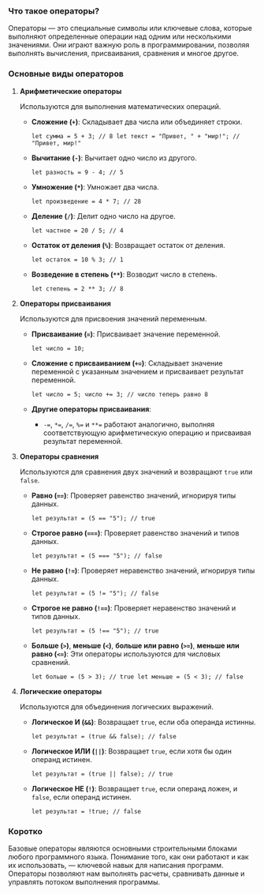### Что такое операторы?

Операторы — это специальные символы или ключевые слова, которые выполняют определенные операции над одним или несколькими значениями. Они играют важную роль в программировании, позволяя выполнять вычисления, присваивания, сравнения и многое другое.

### Основные виды операторов

1. **Арифметические операторы**
    
    Используются для выполнения математических операций.
    
    - **Сложение (`+`)**: Складывает два числа или объединяет строки.
        
        `let сумма = 5 + 3; // 8 let текст = "Привет, " + "мир!"; // "Привет, мир!"`
        
    - **Вычитание (`-`)**: Вычитает одно число из другого.
        
        `let разность = 9 - 4; // 5`
        
    - **Умножение (`*`)**: Умножает два числа.
        
        `let произведение = 4 * 7; // 28`
        
    - **Деление (`/`)**: Делит одно число на другое.
        
        `let частное = 20 / 5; // 4`
        
    - **Остаток от деления (`%`)**: Возвращает остаток от деления.
        
        `let остаток = 10 % 3; // 1`
        
    - **Возведение в степень (`**`)**: Возводит число в степень.
        
        `let степень = 2 ** 3; // 8`
        
2. **Операторы присваивания**
    
    Используются для присвоения значений переменным.
    
    - **Присваивание (`=`)**: Присваивает значение переменной.
        
        `let число = 10;`
        
    - **Сложение с присваиванием (`+=`)**: Складывает значение переменной с указанным значением и присваивает результат переменной.
        
        `let число = 5; число += 3; // число теперь равно 8`
        
    - **Другие операторы присваивания**:
        
        - `-=`, `*=`, `/=`, `%=` и `**=` работают аналогично, выполняя соответствующую арифметическую операцию и присваивая результат переменной.
3. **Операторы сравнения**
    
    Используются для сравнения двух значений и возвращают `true` или `false`.
    
    - **Равно (`==`)**: Проверяет равенство значений, игнорируя типы данных.
        
        `let результат = (5 == "5"); // true`
        
    - **Строгое равно (`===`)**: Проверяет равенство значений и типов данных.
        
        `let результат = (5 === "5"); // false`
        
    - **Не равно (`!=`)**: Проверяет неравенство значений, игнорируя типы данных.
        
        `let результат = (5 != "5"); // false`
        
    - **Строгое не равно (`!==`)**: Проверяет неравенство значений и типов данных.
        
        `let результат = (5 !== "5"); // true`
        
    - **Больше (`>`)**, **меньше (`<`)**, **больше или равно (`>=`)**, **меньше или равно (`<=`)**: Эти операторы используются для числовых сравнений.
        
        `let больше = (5 > 3); // true let меньше = (5 < 3); // false`
        
4. **Логические операторы**
    
    Используются для объединения логических выражений.
    
    - **Логическое И (`&&`)**: Возвращает `true`, если оба операнда истинны.
        
        `let результат = (true && false); // false`
        
    - **Логическое ИЛИ (`||`)**: Возвращает `true`, если хотя бы один операнд истинен.
        
        `let результат = (true || false); // true`
        
    - **Логическое НЕ (`!`)**: Возвращает `true`, если операнд ложен, и `false`, если операнд истинен.
        
        `let результат = !true; // false`
        

### Коротко

Базовые операторы являются основными строительными блоками любого программного языка. Понимание того, как они работают и как их использовать, — ключевой навык для написания программ. Операторы позволяют нам выполнять расчеты, сравнивать данные и управлять потоком выполнения программы.
